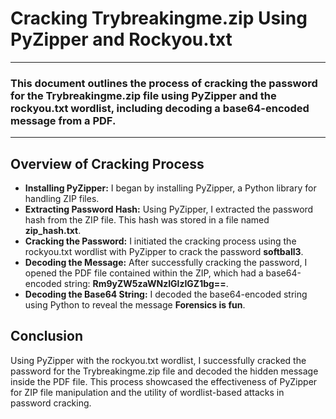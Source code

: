 <h1>Cracking Trybreakingme.zip Using PyZipper and Rockyou.txt</h1>
<hr>
<h3>This document outlines the process of cracking the password for the Trybreakingme.zip file using PyZipper and the rockyou.txt wordlist, including decoding a base64-encoded message from a PDF.</h3>
<hr>

<h2>Overview of Cracking Process</h2>
<ul>
    <li><strong>Installing PyZipper:</strong> I began by installing PyZipper, a Python library for handling ZIP files.</li>
    <li><strong>Extracting Password Hash:</strong> Using PyZipper, I extracted the password hash from the ZIP file. This hash was stored in a file named <strong>zip_hash.txt</strong>.</li>
    <li><strong>Cracking the Password:</strong> I initiated the cracking process using the rockyou.txt wordlist with PyZipper to crack the password <strong>softball3</strong>.</li>
    <li><strong>Decoding the Message:</strong> After successfully cracking the password, I opened the PDF file contained within the ZIP, which had a base64-encoded string: <strong>Rm9yZW5zaWNzIGlzIGZ1bg==</strong>.</li>
    <li><strong>Decoding the Base64 String:</strong> I decoded the base64-encoded string using Python to reveal the message <strong>Forensics is fun</strong>.</li>
</ul>

<h2>Conclusion</h2>
<p>Using PyZipper with the rockyou.txt wordlist, I successfully cracked the password for the Trybreakingme.zip file and decoded the hidden message inside the PDF file. This process showcased the effectiveness of PyZipper for ZIP file manipulation and the utility of wordlist-based attacks in password cracking.</p>
